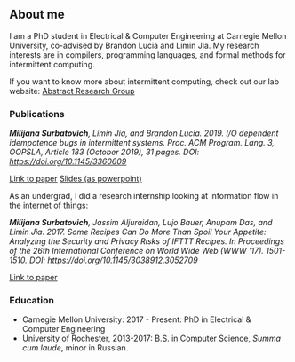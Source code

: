 ## About me

I am a PhD student in Electrical & Computer Engineering at Carnegie Mellon University, co-advised by Brandon Lucia and Limin Jia. My research interests are in compilers, programming languages, and formal methods for intermittent computing.  

If you want to know more about intermittent computing, check out our lab website: [Abstract Research Group](http://abstract.ece.cmu.edu/)

### Publications

_**Milijana Surbatovich**, Limin Jia, and Brandon Lucia. 2019. I/O dependent idempotence bugs in intermittent systems. 
Proc. ACM Program. Lang. 3, OOPSLA, Article 183 (October 2019), 31 pages. DOI: https://doi.org/10.1145/3360609_

[Link to paper](./assets/docs/oopsla19main-p401-p.pdf)     [Slides (as powerpoint)](./assets/docs/ibis_presentation_short.pptx)


As an undergrad, I did a research internship looking at information flow in the internet of things: 

_**Milijana Surbatovich**, Jassim Aljuraidan, Lujo Bauer, Anupam Das, and Limin Jia. 2017. Some Recipes Can Do More Than Spoil Your Appetite: Analyzing the Security and Privacy Risks of IFTTT Recipes. In Proceedings of the 26th International Conference on World Wide Web (WWW '17). 1501-1510. DOI: https://doi.org/10.1145/3038912.3052709_ 

[Link to paper](https://www.archive.ece.cmu.edu/~lbauer/papers/2017/www2017-ifttt-info-flows.pdf)


### Education
- Carnegie Mellon University: 2017 - Present: PhD in Electrical & Computer Engineering
- University of Rochester, 2013-2017: B.S. in Computer Science, _Summa cum laude_, minor in Russian.